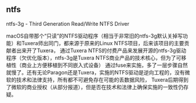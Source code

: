 
## ntfs

ntfs-3g - Third Generation Read/Write NTFS Driver

macOS自带那个“只读”的NTFS驱动程序（相当于非常旧的ntfs-3g默认关掉写功能）和Tuxera师出同门，都来源于原来的Linux NTFS项目，后来该项目的主要贡献者出来开了Tuxera，
通过Tuxera NTFS的付费产品来发展开源的ntfs-3g驱动程序（欠优化版本），ntfs-3g是Tuxera NTFS商业产品的技术核心，但为了可移植性（商业上方便移植到不同嵌入式设备）
通过fuse来实施，多了一层步骤自然就慢了。还有无论Paragon还是Tuxera，实施的NTFS驱动是逆向工程的，没有微软的技术和法律支持，所有都不可避免存在可能的丢数据风险，
Tuxera后期得到了微软的商业授权（从部分报道），但是否在技术和法律上确保实施的一致性仍存疑。
